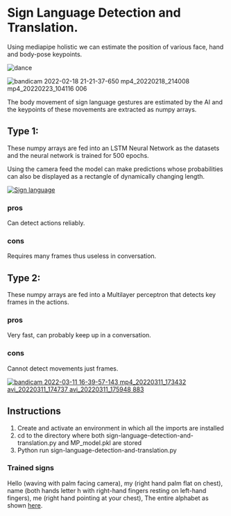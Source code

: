 # Sign Language Detection and Translation.
 Using mediapipe holistic we can estimate the position of various face, hand and body-pose keypoints.
 
![dance](https://user-images.githubusercontent.com/68475422/155277775-6f41e20a-4e85-499b-b37f-9711ec7239f0.gif)

![bandicam 2022-02-18 21-21-37-650 mp4_20220218_214008 mp4_20220223_104116 006](https://user-images.githubusercontent.com/68475422/155278423-fa1b081e-b393-40b6-ae47-94cc7fbfeb6f.png)


 The body movement of sign language gestures are estimated by the AI and the keypoints of these movements are extracted as numpy arrays.

## Type 1:

 These numpy arrays are fed into an LSTM Neural Network as the datasets and the neural network is trained for 500 epochs.

 Using the camera feed the model can make predictions whose probabilities can also be displayed as a rectangle of dynamically changing length.
 
 [![Sign language](https://user-images.githubusercontent.com/68475422/155279503-c5ada12b-a87a-416a-920b-79de0e633951.png)](https://youtu.be/AKNrkSKYvuY)

### pros

Can detect actions reliably.

### cons

Requires many frames thus useless in conversation.

## Type 2:

These numpy arrays are fed into a Multilayer perceptron that detects key frames in the actions.

### pros

Very fast, can probably keep up in a conversation.

### cons

Cannot detect movements just frames.

[![bandicam 2022-03-11 16-39-57-143 mp4_20220311_173432 avi_20220311_174737 avi_20220311_175948 883](https://user-images.githubusercontent.com/68475422/157896151-47838fbd-274e-4d96-831b-53ef3845e14a.png)](https://youtu.be/7fn5HuKR7D4)

## Instructions

1. Create and activate an environment in which all the imports are installed
2. cd to the directory where both sign-language-detection-and-translation.py and MP_model.pkl are stored
3. Python run sign-language-detection-and-translation.py

### Trained signs 
Hello (waving with palm facing camera), my (right hand palm flat on chest), name (both hands letter h with right-hand fingers resting on left-hand fingers), me (right hand pointing at your chest), The entire alphabet as shown [here](https://www.youtube.com/watch?v=WNigt-vfTX0&t=5s).
